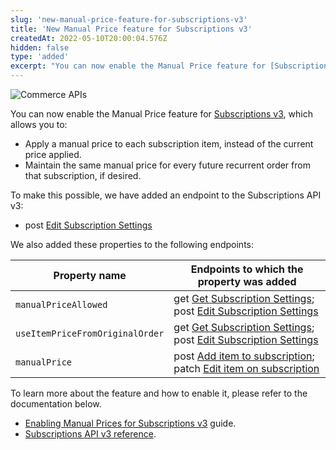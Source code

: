 ```yaml
---
slug: 'new-manual-price-feature-for-subscriptions-v3'
title: 'New Manual Price feature for Subscriptions v3'
createdAt: 2022-05-10T20:00:04.576Z
hidden: false
type: 'added'
excerpt: "You can now enable the Manual Price feature for [Subscriptions v3](https://developers.vtex.com/vtex-rest-api/docs/subscriptions-v3-migration-guide)."
---
```


![Commerce APIs](https://cdn.jsdelivr.net/gh/vtexdocs/dev-portal-content@main/images/new-manual-price-feature-for-subscriptions-v3-0.png)

You can now enable the Manual Price feature for [Subscriptions v3](https://developers.vtex.com/vtex-rest-api/docs/subscriptions-v3-migration-guide), which allows you to:

- Apply a manual price to each subscription item, instead of the current price applied.
- Maintain the same manual price for every future recurrent order from that subscription, if desired.

To make this possible, we have added an endpoint to the Subscriptions API v3:

- post [Edit Subscription Settings](https://developers.vtex.com/vtex-rest-api/reference/editsettings-1)

We also added these properties to the following endpoints:

| Property name | Endpoints to which the property was added |
|---------------|-------------------------------------------|
| `manualPriceAllowed` | get [Get Subscription Settings](https://developers.vtex.com/vtex-rest-api/reference/getsettings-1); post [Edit Subscription Settings](https://developers.vtex.com/vtex-rest-api/reference/editsettings-1)
| `useItemPriceFromOriginalOrder` | get [Get Subscription Settings](https://developers.vtex.com/vtex-rest-api/reference/getsettings-1); post [Edit Subscription Settings](https://developers.vtex.com/vtex-rest-api/reference/editsettings-1)
| `manualPrice` |post [Add item to subscription](https://developers.vtex.com/vtex-rest-api/reference/post_api-rns-pub-subscriptions-id-items); patch [Edit item on subscription](https://developers.vtex.com/vtex-rest-api/reference/patch_api-rns-pub-subscriptions-id-items-itemid)

To learn more about the feature and how to enable it, please refer to the documentation below.

- [Enabling Manual Prices for Subscriptions v3](https://developers.vtex.com/vtex-rest-api/docs/enabling-manual-prices-for-subscriptions-v3) guide.
- [Subscriptions API v3 reference](https://developers.vtex.com/vtex-rest-api/reference/subscriptions-api-v3-overview).
